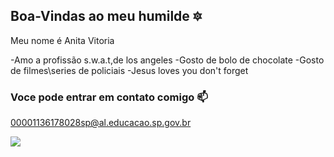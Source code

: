 ## Boa-Vindas ao meu humilde 🔯

Meu nome é Anita Vitoria 

-Amo a profissão s.w.a.t,de los angeles 
-Gosto de bolo de chocolate 
-Gosto de filmes\series de policiais 
-Jesus loves you don't forget

###  Voce pode entrar em contato comigo 📫

00001136178028sp@al.educacao.sp.gov.br

![](https://tenor.com/pt-BR/view/love-cute-rabbit-heart-wink-gif-17564040)





